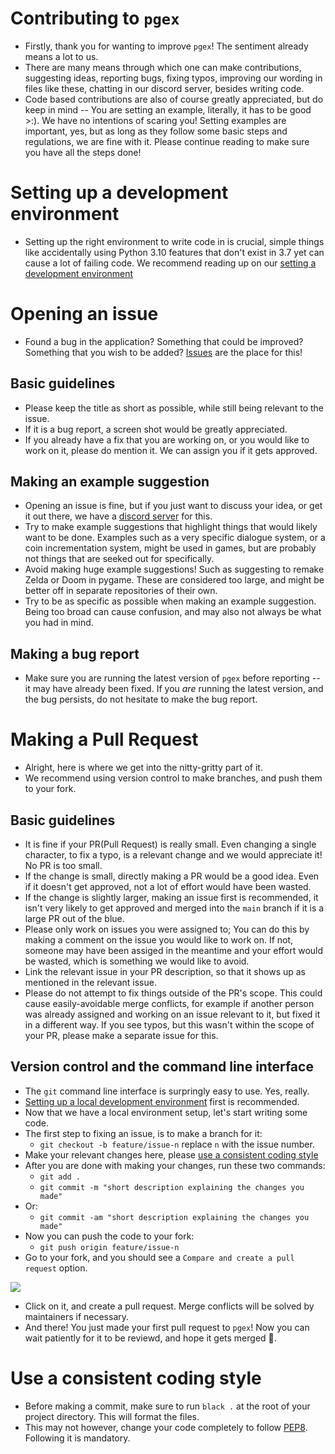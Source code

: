 # Contributing to `pgex`
  - Firstly, thank you for wanting to improve `pgex`! The sentiment already means a lot to us.
  - There are many means through which one can make contributions, suggesting ideas, reporting bugs, fixing typos, improving our wording in files like these, chatting in our discord server, besides writing code.
  - Code based contributions are also of course greatly appreciated, but do keep in mind -- You are setting an example, literally, it has to be good >:). We have no intentions of scaring you! Setting examples are important, yes, but as long as they follow some basic steps and regulations, we are fine with it. Please continue reading to make sure you have all the steps done!

# Setting up a development environment
  - Setting up the right environment to write code in is crucial, simple things like accidentally using Python 3.10 features that don't exist in 3.7 yet can cause a lot of failing code. We recommend reading up on our [setting a development environment](https://github.com/Matiiss/pygame_examples/blob/main/SETUP.md)


# Opening an issue
  - Found a bug in the application? Something that could be improved? Something that you wish to be added? [Issues](https://github.com/Matiiss/pygame_examples/issues) are the place for this! 
## Basic guidelines
  - Please keep the title as short as possible, while still being relevant to the issue.
  - If it is a bug report, a screen shot would be greatly appreciated.
  - If you already have a fix that you are working on, or you would like to work on it, please do mention it. We can assign you if it gets approved.
## Making an example suggestion
  - Opening an issue is fine, but if you just want to discuss your idea, or get it out there, we have a [discord server](https://discord.gg/DCGyWedkde) for this. 
  - Try to make example suggestions that highlight things that would likely want to be done. Examples such as a very specific dialogue system, or a coin incrementation system, might be used in games, but are probably not things that are seeked out for specifically. 
  - Avoid making huge example suggestions! Such as suggesting to remake Zelda or Doom in pygame. These are considered too large, and might be better off in separate repositories of their own.
  - Try to be as specific as possible when making an example suggestion. Being too broad can cause confusion, and may also not always be what you had in mind.
## Making a bug report 
  - Make sure you are running the latest version of `pgex` before reporting -- it may have already been fixed. If you *are* running the latest version, and the bug persists, do not hesitate to make the bug report. 

# Making a Pull Request
  - Alright, here is where we get into the nitty-gritty part of it. 
  - We recommend using version control to make branches, and push them to your fork.
## Basic guidelines
  - It is fine if your PR(Pull Request) is really small. Even changing a single character, to fix a typo, is a relevant change and we would appreciate it! No PR is too small.
  - If the change is small, directly making a PR would be a good idea. Even if it doesn't get approved, not a lot of effort would have been wasted.
  - If the change is slightly larger, making an issue first is recommended, it isn't very likely to get approved and merged into the `main` branch if it is a large PR out of the blue.
  - Please only work on issues you were assigned to; You can do this by making a comment on the issue you would like to work on. If not, someone may have been assiged in the meantime and your effort would be wasted, which is something we would like to avoid. 
  - Link the relevant issue in your PR description, so that it shows up as mentioned in the relevant issue.
  - Please do not attempt to fix things outside of the PR's scope. This could cause easily-avoidable merge conflicts, for example if another person was already assigned and working on an issue relevant to it, but fixed it in a different way. If you see typos, but this wasn't within the scope of your PR, please make a separate issue for this.
## Version control and the command line interface
  - The `git` command line interface is surpringly easy to use. Yes, really.
  - [Setting up a local development environment](https://github.com/Matiiss/pygame_examples/blob/main/SETUP.md) first is recommended.
  - Now that we have a local environment setup, let's start writing some code.
  - The first step to fixing an issue, is to make a branch for it:
  	- `git checkout -b feature/issue-n` replace `n` with the issue number.
  - Make your relevant changes here, please [use a consistent coding style](https://github.com/Matiiss/pygame_examples/blob/main/SETUP.md#use-a-consistent-coding-style)
  - After you are done with making your changes, run these two commands:
  	- `git add .`
  	- `git commit -m "short description explaining the changes you made"`
  - Or:
  	- `git commit -am "short description explaining the changes you made"`
  - Now you can push the code to your fork:
  	- `git push origin feature/issue-n`
  - Go to your fork, and you should see a `Compare and create a pull request` option.
  <img src="https://i.ytimg.com/vi/rgbCcBNZcdQ/maxresdefault.jpg"/>
  
  - Click on it, and create a pull request. Merge conflicts will be solved by maintainers if necessary. 
  - And there! You just made your first pull request to `pgex`! Now you can wait patiently for it to be reviewd, and hope it gets merged 🤞.


# Use a consistent coding style 
  - Before making a commit, make sure to run `black .` at the root of your project directory. This will format the files.
  - This may not however, change your code completely to follow [PEP8](https://peps.python.org/pep-0008/). Following it is mandatory. 

